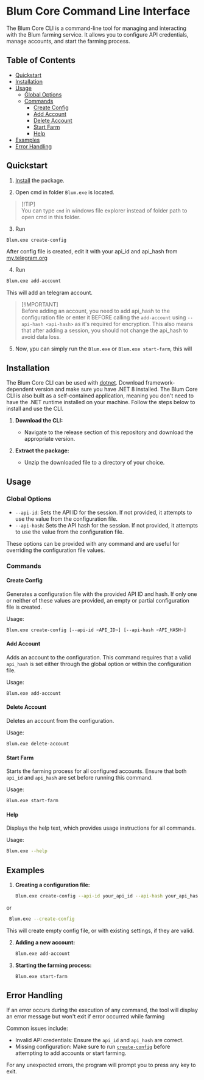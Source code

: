 # Blum Core Command Line Interface

The Blum Core CLI is a command-line tool for managing and interacting with the Blum farming service. It allows you to configure API credentials, manage accounts, and start the farming process.

## Table of Contents
- [Quickstart](#quickstart)
- [Installation](#installation)
- [Usage](#usage)
  - [Global Options](#global-options)
  - [Commands](#commands)
    - [Create Config](#create-config)
    - [Add Account](#add-account)
    - [Delete Account](#delete-account)
    - [Start Farm](#start-farm)
    - [Help](#help)
- [Examples](#examples)
- [Error Handling](#error-handling)

## Quickstart

1. [Install](#Installation) the package.

2. Open cmd in folder `Blum.exe` is located.
> [!TIP]\
> You can type `cmd` in windows file explorer instead of folder path to open cmd in this folder.

3. Run
```Bash
Blum.exe create-config
```
After config file is created, edit it with your api_id and api_hash from [my.telegram.org](https://my.telegram.org)

4. Run
```Bash
Blum.exe add-account
```
This will add an telegram account.

> [!IMPORTANT]\
> Before adding an account, you need to add api_hash to the configuration file or enter it BEFORE calling the `add-account` using `--api-hash <api-hash>` as it's required for encryption. This also means that after adding a session, you should not change the api_hash to avoid data loss.

5. Now, ypu can simply run the `Blum.exe` or `Blum.exe start-farm`, this will

## Installation

The Blum Core CLI can be used with [dotnet](https://dotnet.microsoft.com/en-us/download/dotnet/8.0). Download framework-dependent version and make sure you have .NET 8 installed.
The Blum Core CLI is also built as a self-contained application, meaning you don't need to have the .NET runtime installed on your machine. Follow the steps below to install and use the CLI.

1. **Download the CLI:**
   - Navigate to the release section of this repository and download the appropriate version.

2. **Extract the package:**
   - Unzip the downloaded file to a directory of your choice.

## Usage

### Global Options

- `--api-id`: Sets the API ID for the session. If not provided, it attempts to use the value from the configuration file.
- `--api-hash`: Sets the API hash for the session. If not provided, it attempts to use the value from the configuration file.

These options can be provided with any command and are useful for overriding the configuration file values.

### Commands

#### Create Config

Generates a configuration file with the provided API ID and hash. If only one or neither of these values are provided, an empty or partial configuration file is created.

Usage:
```bash
Blum.exe create-config [--api-id <API_ID>] [--api-hash <API_HASH>]
```

#### Add Account

Adds an account to the configuration. This command requires that a valid `api_hash` is set either through the global option or within the configuration file.

Usage:
```bash
Blum.exe add-account
```

#### Delete Account

Deletes an account from the configuration.

Usage:
```bash
Blum.exe delete-account
```

#### Start Farm

Starts the farming process for all configured accounts. Ensure that both `api_id` and `api_hash` are set before running this command.

Usage:
```bash
Blum.exe start-farm
```

#### Help

Displays the help text, which provides usage instructions for all commands.

Usage:
```bash
Blum.exe --help
```

## Examples

1. **Creating a configuration file:**
   ```bash
   Blum.exe create-config --api-id your_api_id --api-hash your_api_hash
   ```
   
  or
  
  ```bash
   Blum.exe --create-config
   ```
This will create empty config file, or with existing settings, if they are valid.

2. **Adding a new account:**
   ```bash
   Blum.exe add-account
   ```

3. **Starting the farming process:**
   ```bash
   Blum.exe start-farm
   ```

## Error Handling

If an error occurs during the execution of any command, the tool will display an error message but won't exit if error occurred while farming

Common issues include:
- Invalid API credentials: Ensure the `api_id` and `api_hash` are correct.
- Missing configuration: Make sure to run [`create-config`](#create-config) before attempting to add accounts or start farming.

For any unexpected errors, the program will prompt you to press any key to exit.
